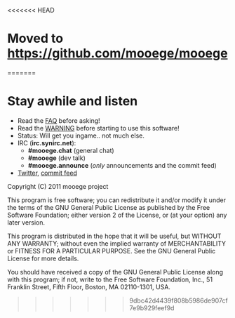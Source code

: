 <<<<<<< HEAD
# Moved to https://github.com/mooege/mooege
=======
# Stay awhile and listen

* Read the [FAQ](/mooege/mooege/wiki/FAQ) before asking!
* Read the [WARNING](https://github.com/mooege/mooege/blob/master/WARNING) before starting to use this software!
* Status: Will get you ingame.. not much else.
* IRC (**irc.synirc.net**):
  - **#mooege.chat** (general chat)
  - **#mooege** (dev talk)
  - **#mooege.announce** (_only_ announcements and the commit feed)
* [Twitter](http://twitter.com/#!/mooege), [commit feed](http://twitter.com/#!/MooegeDev)

Copyright (C) 2011 mooege project

This program is free software; you can redistribute it and/or
modify it under the terms of the GNU General Public License
as published by the Free Software Foundation; either version 2
of the License, or (at your option) any later version.

This program is distributed in the hope that it will be useful,
but WITHOUT ANY WARRANTY; without even the implied warranty of
MERCHANTABILITY or FITNESS FOR A PARTICULAR PURPOSE.  See the
GNU General Public License for more details.

You should have received a copy of the GNU General Public License
along with this program; if not, write to the Free Software
Foundation, Inc., 51 Franklin Street, Fifth Floor, Boston, MA  02110-1301, USA.

>>>>>>> 9dbc42d4439f808b5986de907cf7e9b929feef9d
